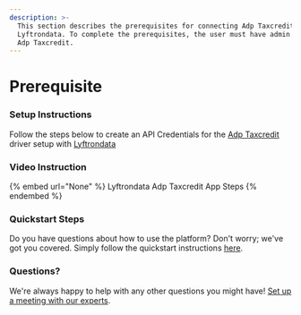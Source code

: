 ```yaml
---
description: >-
  This section describes the prerequisites for connecting Adp Taxcredit to
  Lyftrondata. To complete the prerequisites, the user must have admin access to
  Adp Taxcredit.
---
```


# Prerequisite

<mark style="color:blue;"></mark>

### Setup Instructions

Follow the steps below to create an API Credentials for the [Adp Taxcredit](None) driver setup with [Lyftrondata](https://www.lyftrondata.com)

### Video Instruction

{% embed url="None" %}
Lyftrondata Adp Taxcredit App Steps
{% endembed %}

### Quickstart Steps

Do you have questions about how to use the platform? Don't worry; we've got you covered. Simply follow the quickstart instructions [here](README.md).

### Questions? <a href="#questions" id="questions"></a>

We're always happy to help with any other questions you might have! [Set up a meeting with our experts](https://www.lyftrondata.com/book-a-meeting/).

